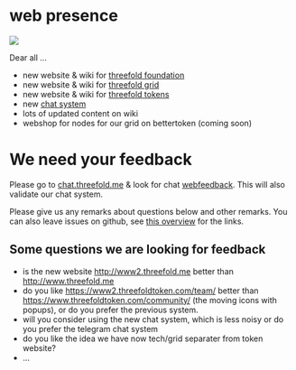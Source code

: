 # web presence

![](https://images.unsplash.com/photo-1510386662802-0213f10cd59f?ixlib=rb-0.3.5&ixid=eyJhcHBfaWQiOjEyMDd9&s=83aa5f299283e8c65a8776e244dcd5c7&auto=format&fit=crop&w=1267&q=80)

Dear all ...

- new website & wiki for [threefold foundation](http://www.threefold.io) 
- new website & wiki for [threefold grid](http://www.threefold.io/grid)
- new website & wiki for [threefold tokens](http://www.threefold.io/token)
- new [chat system](https://chat.grid.tf/signup_user_complete/?id=wpz16r964bdnuqxc5p7kn5upmo)
- lots of updated content on wiki
- webshop for nodes for our grid on bettertoken (coming soon)

# We need your feedback

Please go to [chat.threefold.me](https://chat.grid.tf/signup_user_complete/?id=wpz16r964bdnuqxc5p7kn5upmo) & look for chat [webfeedback](https://chat.grid.tf/threefold/channels/webfeedback).
This will also validate our chat system.

Please give us any remarks about questions below and other remarks.
You can also leave issues on github, see [this overview](https://threefoldfoundation.github.io/info_foundation/#/web_resources) for the links.

## Some questions we are looking for feedback

- is the new website http://www2.threefold.me better than http://www.threefold.me
- do you like https://www2.threefoldtoken.com/team/ better than https://www.threefoldtoken.com/community/ (the moving icons with popups), or do you prefer the previous system.
- will you consider using the new chat system, which is less noisy or do you prefer the telegram chat system
- do you like the idea we have now tech/grid separater from token website?
- ...


